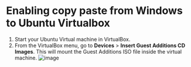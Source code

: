 # Enabling copy paste from Windows to Ubuntu Virtualbox
1. Start your Ubuntu Virtual machine in VirtualBox.
2. From the VirtualBox menu, go to **Devices** > **Insert Guest Additions CD Images**. This will mount the Guest Additions ISO file inside the virtual machine.
![image](https://github.com/s371506/acit2410/assets/113550989/d976e677-a092-4ef5-800d-8ec88bde01df)
